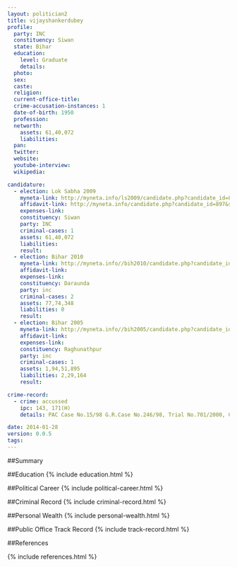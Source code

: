 ```yaml
---
layout: politician2
title: vijayshankerdubey
profile: 
  party: INC
  constituency: Siwan
  state: Bihar
  education: 
    level: Graduate
    details: 
  photo: 
  sex: 
  caste: 
  religion: 
  current-office-title: 
  crime-accusation-instances: 1
  date-of-birth: 1950
  profession: 
  networth: 
    assets: 61,40,072
    liabilities: 
  pan: 
  twitter: 
  website: 
  youtube-interview: 
  wikipedia: 

candidature: 
  - election: Lok Sabha 2009
    myneta-link: http://myneta.info/ls2009/candidate.php?candidate_id=897
    affidavit-link: http://myneta.info/candidate.php?candidate_id=897&scan=original
    expenses-link: 
    constituency: Siwan 
    party: INC
    criminal-cases: 1
    assets: 61,40,072
    liabilities: 
    result:  
  - election: Bihar 2010
    myneta-link: http://myneta.info//bih2010/candidate.php?candidate_id=1039
    affidavit-link: 
    expenses-link: 
    constituency: Daraunda 
    party: inc
    criminal-cases: 2
    assets: 77,74,348
    liabilities: 0
    result:  
  - election: Bihar 2005
    myneta-link: http://myneta.info//bih2005/candidate.php?candidate_id=442
    affidavit-link: 
    expenses-link: 
    constituency: Raghunathpur 
    party: inc
    criminal-cases: 1
    assets: 1,94,51,895
    liabilities: 2,29,164
    result:  

crime-record: 
  - crime: accussed
    ipc: 143, 171(H)
    details: PAC Case No.15/98 G.R.Case No.246/98, Trial No.701/2000, C.J.M. Siwan, Dt.08-09-1999 

date: 2014-01-28
version: 0.0.5
tags: 
---
```

##Summary


##Education
{% include education.html %}


##Political Career
{% include political-career.html %}


##Criminal Record
{% include criminal-record.html %}


##Personal Wealth
{% include personal-wealth.html %}


##Public Office Track Record
{% include track-record.html %}


##References


{% include references.html %}